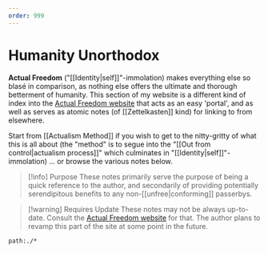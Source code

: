 ```yaml
---
order: 999
---
```


# Humanity Unorthodox

**Actual Freedom** ("[[Identity|self]]"-immolation) makes everything else so blasé in comparison, as nothing else offers the ultimate and thorough betterment of humanity. This section of my website is a different kind of index into the [Actual Freedom website][AFTweb] that acts as an easy 'portal', and as well as serves as atomic notes (of [[Zettelkasten]] kind) for linking to from elsewhere.

Start from [[Actualism Method]] if you wish to get to the nitty-gritty of what this is all about (the "method" is to segue into the "[[Out from control|actualism process]]" which culminates in "[[Identity|self]]"-immolation) ... or browse the various notes below.

>[!info]  Purpose
> These notes primarily serve the purpose of being a quick reference to the author, and secondarily of providing potentially serendipitous benefits to any non-[[unfree|conforming]] passerbys.

>[!warning] Requires Update
> These notes may not be always up-to-date. Consult the [Actual Freedom website][AFTweb] for that. The author plans to revamp this part of the site at some point in the future.

```query
path:./*
```

[AFTweb]: http://actualfreedom.com.au/
